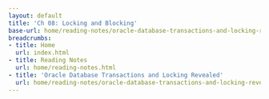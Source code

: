 ```yaml
---
layout: default
title: 'Ch 08: Locking and Blocking'
base-url: home/reading-notes/oracle-database-transactions-and-locking-revealed/Ch08_Investigating_Undo.html
breadcrumbs:
- title: Home
  url: index.html
- title: Reading Notes
  url: home/reading-notes.html
- title: 'Oracle Database Transactions and Locking Revealed'
  url: home/reading-notes/oracle-database-transactions-and-locking-revealed
---
```

